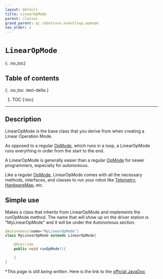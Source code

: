 ```yaml
---
layout: default
title: LinearOpMode
parent: classes
grand_parent: qc.robotcore.eventloop.opmode
nav_order: 2
---
```

# `LinearOpMode`
{: .no_toc}

## Table of contents
{: .no_toc .text-delta }

1. TOC
{:toc}
---

## Description
LinearOpMode is the base class that you derive from when creating a Linear Operation Mode.

As opposed to a regular [OpMode](./OpMode.html), which runs in a loop, a LinearOpMode runs everything in order from the start to the end.

A LinearOpMode is generally easier than a regular [OpMode](./OpMode.html) for newer programmers, especially for autonomous.

Like a regular [OpMode](./OpMode.html), LinearOpMode comes with all the necessary methods, interfaces, and classes to run your robot like [Telemetry](/org-firstinspires-ftc-robotcore-external/interfaces/Telemetry.html), [HardwareMap](/com-qualcomm-robotcore-hardware/classes/HardwareMap.html), etc.

## Simple use
Makes a class that inherits from LinearOpMode and implements the runOpMode method. 
The name that will show up on the driver station is "MyLinearOpMode" and it will be under the Autonomous section.
```java
@Autonomous(name="MyLinearOpMode")
class MyLinearOpMode extends LinearOpMode{

    @Override
    public void runOpMode(){

    }
}
```


**This page is still being written*. Here is the link to the [official JavaDoc](https://ftctechnh.github.io/ftc_app/doc/javadoc/com/qualcomm/robotcore/eventloop/opmode/LinearOpMode.html)
